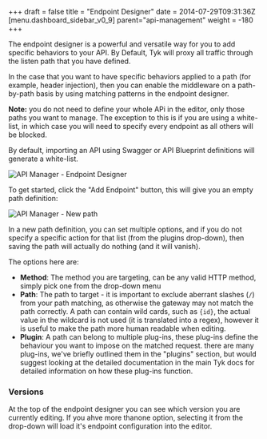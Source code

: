 
+++
draft = false
title = "Endpoint Designer"
date = 2014-07-29T09:31:36Z
[menu.dashboard_sidebar_v0_9]
	parent="api-management"
    weight = -180
+++

The endpoint designer is a powerful and versatile way for you to add specific behaviors to your API. By Default, Tyk will proxy all traffic through the listen path that you have defined. 

In the case that you want to have specific behaviors applied to a path (for example, header injection), then you can enable the middleware on a path-by-path basis by using matching patterns in the endpoint designer.

**Note:** you do not need to define your whole APi in the editor, only those paths you want to manage. The exception to this is if you are using a white-list, in which case you will need to specify every endpoint as all others will be blocked.

By default, importing an API using Swagger or API Blueprint definitions will generate a white-list.

![API Manager - Endpoint Designer](/imgs/endpoint-designer.png)

To get started, click the "Add Endpoint" button, this will give you an empty path definition:

![API Manager - New path](/imgs/new-path.png)

In a new path definition, you can set multiple options, and if you do not specify a specific action for that list (from the plugins drop-down), then saving the path will actually do nothing (and it will vanish).

The options here are:

- **Method**: The method you are targeting, can be any valid HTTP method, simply pick one from the drop-down menu
- **Path**: The path to target - it is important to exclude aberrant slashes (`/`) from your path matching, as otherwise the gateway may not match the path correctly. A path can contain wild cards, such as `{id}`, the actual value in the wildcard is not used (it is translated into a regex), however it is useful to make the path more human readable when editing.
- **Plugin**: A path can belong to multiple plug-ins, these plug-ins define the behaviour you want to impose on the matched request. there are many plug-ins, we've briefly outlined them in the "plugins" section, but would suggest looking at the detailed documentation in the main Tyk docs for detailed information on how these plug-ins function.

### Versions

At the top of the endpoint designer you can see which version you are currently editing. If you ahve more thanone option, selecting it from the drop-down will load it's endpoint configuration into the editor.